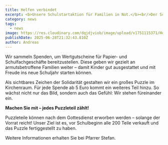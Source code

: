 ```yaml
---
title: Helfen verbindet
excerpt: <b>Unsere Schulstartaktion für Familien in Not.</b><br/>Der Schulbeginn ist für viele Familien eine finanzielle Herausforderung – besonders dann, wenn das Geld ohnehin knapp ist. Mit unserer Aktion „Helfen verbindet möchten wir als Messiaskapelle konkret helfen und die Aktion der Stadtdiakonie zum Schulstart unterstützen. <a class="text-muted underline  font-medium" href="/news/schulstart_2025">Mehr anzeigen</a>.
category: news
tags:
  - news
image: https://res.cloudinary.com/dqjdjviob/image/upload/v1751115371/Homepage/News/Schulstart_202526_en831r.png
publishDate: 2025-06-28T21:32:43.810Z
author: Andreas
---
```


Wir sammeln Spenden, um Wertgutscheine für Papier- und Schulfachgeschäfte
bereitzustellen. Diese geben wir gezielt an armutsbetroffene Familien weiter – damit
Kinder gut ausgestattet und mit Freude ins neue Schuljahr starten können.

Als sichtbares Zeichen der Solidarität gestalten wir ein großes Puzzle im
Kirchenraum. Für jede Spende ab 5 Euro kommt ein weiteres Teil hinzu. So wächst
nicht nur das Bild, sondern auch das Gefühl: Wir stehen füreinander ein.

<b>Machen Sie mit – jedes Puzzleteil zählt!</b>

Puzzleteile können nach dem Gottesdienst erworben werden – solange der Vorrat
reicht! Unser Ziel ist es, vor Schulbeginn alle 200 Teile verkauft und das Puzzle
fertiggestellt zu haben.

Weitere Informationen erhalten Sie bei Pfarrer Stefan.
